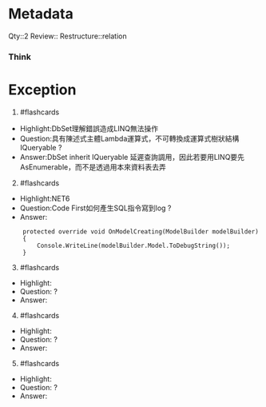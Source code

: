 # Metadata
Qty::2
Review::
Restructure::relation

### Think




# Exception


1. #flashcards 
- Highlight:DbSet理解錯誤造成LINQ無法操作
- Question:具有陳述式主體Lambda運算式，不可轉換成運算式樹狀結構 IQueryable
?
- Answer:DbSet inherit IQueryable 延遲查詢調用，因此若要用LINQ要先AsEnumerable，而不是透過用本來資料表去弄


2. #flashcards 
- Highlight:NET6
- Question:Code First如何產生SQL指令寫到log
?
- Answer:
```
    protected override void OnModelCreating(ModelBuilder modelBuilder)
    {
        Console.WriteLine(modelBuilder.Model.ToDebugString());
    }
```

3. #flashcards 
- Highlight:
- Question:
?
- Answer:

4. #flashcards 
- Highlight:
- Question:
?
- Answer:

5. #flashcards 
- Highlight:
- Question:
?
- Answer:

